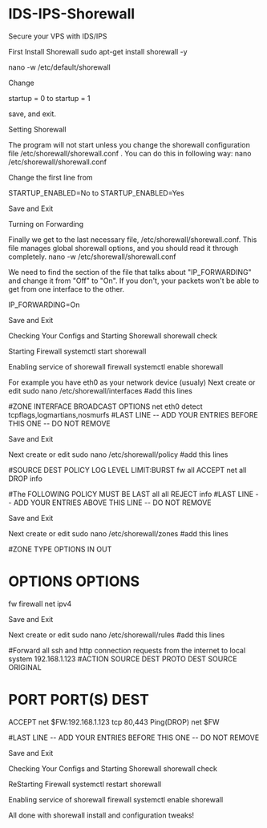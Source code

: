 # IDS-IPS-Shorewall
Secure your VPS with IDS/IPS



First Install Shorewall 
sudo apt-get install shorewall -y



nano -w /etc/default/shorewall

Change

startup = 0
to
startup = 1

save, and exit.



Setting Shorewall

The program will not start unless you change the shorewall configuration file /etc/shorewall/shorewall.conf .
You can do this in following way:
nano /etc/shorewall/shorewall.conf

Change the first line from

STARTUP_ENABLED=No
to
STARTUP_ENABLED=Yes

Save and Exit


Turning on Forwarding

Finally we get to the last necessary file, /etc/shorewall/shorewall.conf. 
This file manages global shorewall options, and you should read it through completely.
nano -w /etc/shorewall/shorewall.conf

We need to find the section of the file that talks about "IP_FORWARDING" and change it from "Off" to "On". 
If you don't, your packets won't be able to get from one interface to the other.

IP_FORWARDING=On

Save and Exit



Checking Your Configs and Starting Shorewall
shorewall check

Starting Firewall
systemctl start shorewall

Enabling service of shorewall firewall
systemctl enable shorewall

For example you have eth0 as your network device (usualy)
Next create or edit sudo nano /etc/shorewall/interfaces
#add this lines 
 
#ZONE   INTERFACE       BROADCAST       OPTIONS
net     eth0            detect          tcpflags,logmartians,nosmurfs
#LAST LINE -- ADD YOUR ENTRIES BEFORE THIS ONE -- DO NOT REMOVE

Save and Exit


Next create or edit sudo nano /etc/shorewall/policy 
#add this lines

#SOURCE		DEST		POLICY		LOG LEVEL	LIMIT:BURST
fw              all             ACCEPT
net             all             DROP            info
 
#The FOLLOWING POLICY MUST BE LAST
all             all             REJECT          info
#LAST LINE -- ADD YOUR ENTRIES ABOVE THIS LINE -- DO NOT REMOVE

Save and Exit

Next create or edit sudo nano /etc/shorewall/zones
#add this lines

#ZONE   TYPE    OPTIONS                 IN                      OUT
#                                       OPTIONS                 OPTIONS
fw      firewall
net     ipv4

Save and Exit


Next create or edit sudo nano /etc/shorewall/rules 
#add this lines

#Forward all ssh and http connection requests from the internet to local system 192.168.1.123
#ACTION SOURCE  DEST            PROTO   DEST    SOURCE  ORIGINAL
#                                       PORT    PORT(S) DEST
ACCEPT  net     $FW:192.168.1.123 tcp   80,443
Ping(DROP)      net               $FW

#LAST LINE -- ADD YOUR ENTRIES BEFORE THIS ONE -- DO NOT REMOVE

Save and Exit


Checking Your Configs and Starting Shorewall
shorewall check

ReStarting Firewall
systemctl restart shorewall

Enabling service of shorewall firewall
systemctl enable shorewall


All done with shorewall install and configuration tweaks!


